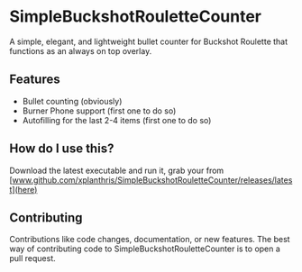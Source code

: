 # SimpleBuckshotRouletteCounter
A simple, elegant, and lightweight bullet counter for Buckshot Roulette that functions as an always on top overlay.

## Features
- Bullet counting (obviously)
- Burner Phone support (first one to do so)
- Autofilling for the last 2-4 items (first one to do so)

## How do I use this?
Download the latest executable and run it, grab your from [www.github.com/xplanthris/SimpleBuckshotRouletteCounter/releases/latest](here)

## Contributing
Contributions like code changes, documentation, or new features. The best way of contributing code to SimpleBuckshotRouletteCounter is to open a pull request.
